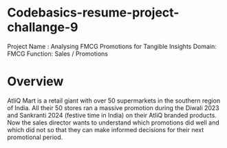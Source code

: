 # Codebasics-resume-project-challange-9
Project Name : Analysing FMCG Promotions for Tangible Insights
Domain:  FMCG       Function: Sales / Promotions

# Overview
AtliQ Mart is a retail giant with over 50 supermarkets in the southern region of India. All their 50 stores ran a massive promotion during the Diwali 2023 and Sankranti 2024 (festive time in India) on their AtliQ branded products. Now the sales director wants to understand which promotions did well and which did not so that they can make informed decisions for their next promotional period.  


